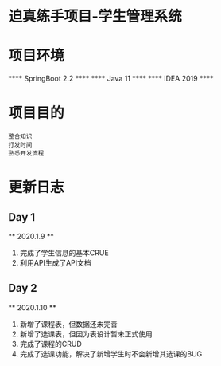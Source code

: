 # 迫真练手项目-学生管理系统
# 项目环境
**** SpringBoot 2.2 ****
**** Java 11 ****
**** IDEA 2019 ****
# 项目目的
	整合知识
	打发时间
	熟悉开发流程
# 更新日志
## Day 1
** 2020.1.9 **
1. 完成了学生信息的基本CRUE
2. 利用API生成了API文档

## Day 2
** 2020.1.10 **
1. 新增了课程表，但数据还未完善
2. 新增了选课表，但因为表设计暂未正式使用
3. 完成了课程的CRUD
4. 完成了选课功能，解决了新增学生时不会新增其选课的BUG
